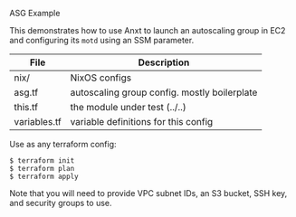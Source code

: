  ASG Example

This demonstrates how to use Anxt to launch an autoscaling group in EC2 and configuring its `motd` using an SSM parameter.

| File         | Description                                  |
| ---          | ---                                          |
| nix/         | NixOS configs                                |
| asg.tf       | autoscaling group config. mostly boilerplate |
| this.tf      | the module under test (../..)                |
| variables.tf | variable definitions for this config         |

Use as any terraform config:

```
$ terraform init
$ terraform plan
$ terraform apply
```

Note that you will need to provide VPC subnet IDs, an S3 bucket, SSH key, and security groups to use.
